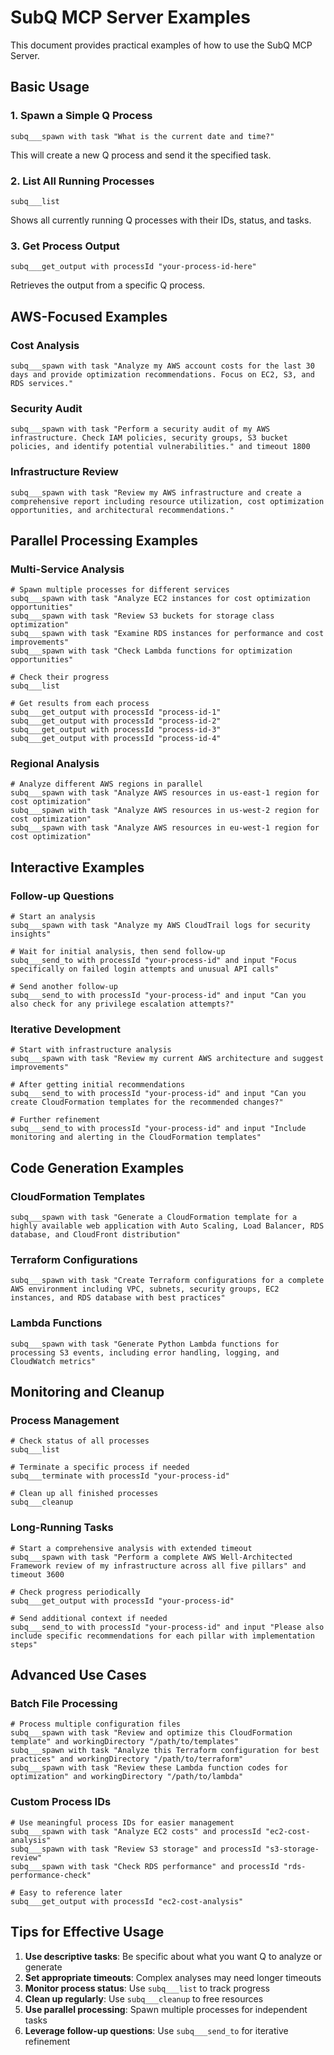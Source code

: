 # SubQ MCP Server Examples

This document provides practical examples of how to use the SubQ MCP Server.

## Basic Usage

### 1. Spawn a Simple Q Process

```
subq___spawn with task "What is the current date and time?"
```

This will create a new Q process and send it the specified task.

### 2. List All Running Processes

```
subq___list
```

Shows all currently running Q processes with their IDs, status, and tasks.

### 3. Get Process Output

```
subq___get_output with processId "your-process-id-here"
```

Retrieves the output from a specific Q process.

## AWS-Focused Examples

### Cost Analysis

```
subq___spawn with task "Analyze my AWS account costs for the last 30 days and provide optimization recommendations. Focus on EC2, S3, and RDS services."
```

### Security Audit

```
subq___spawn with task "Perform a security audit of my AWS infrastructure. Check IAM policies, security groups, S3 bucket policies, and identify potential vulnerabilities." and timeout 1800
```

### Infrastructure Review

```
subq___spawn with task "Review my AWS infrastructure and create a comprehensive report including resource utilization, cost optimization opportunities, and architectural recommendations."
```

## Parallel Processing Examples

### Multi-Service Analysis

```
# Spawn multiple processes for different services
subq___spawn with task "Analyze EC2 instances for cost optimization opportunities"
subq___spawn with task "Review S3 buckets for storage class optimization"
subq___spawn with task "Examine RDS instances for performance and cost improvements"
subq___spawn with task "Check Lambda functions for optimization opportunities"

# Check their progress
subq___list

# Get results from each process
subq___get_output with processId "process-id-1"
subq___get_output with processId "process-id-2"
subq___get_output with processId "process-id-3"
subq___get_output with processId "process-id-4"
```

### Regional Analysis

```
# Analyze different AWS regions in parallel
subq___spawn with task "Analyze AWS resources in us-east-1 region for cost optimization"
subq___spawn with task "Analyze AWS resources in us-west-2 region for cost optimization"
subq___spawn with task "Analyze AWS resources in eu-west-1 region for cost optimization"
```

## Interactive Examples

### Follow-up Questions

```
# Start an analysis
subq___spawn with task "Analyze my AWS CloudTrail logs for security insights"

# Wait for initial analysis, then send follow-up
subq___send_to with processId "your-process-id" and input "Focus specifically on failed login attempts and unusual API calls"

# Send another follow-up
subq___send_to with processId "your-process-id" and input "Can you also check for any privilege escalation attempts?"
```

### Iterative Development

```
# Start with infrastructure analysis
subq___spawn with task "Review my current AWS architecture and suggest improvements"

# After getting initial recommendations
subq___send_to with processId "your-process-id" and input "Can you create CloudFormation templates for the recommended changes?"

# Further refinement
subq___send_to with processId "your-process-id" and input "Include monitoring and alerting in the CloudFormation templates"
```

## Code Generation Examples

### CloudFormation Templates

```
subq___spawn with task "Generate a CloudFormation template for a highly available web application with Auto Scaling, Load Balancer, RDS database, and CloudFront distribution"
```

### Terraform Configurations

```
subq___spawn with task "Create Terraform configurations for a complete AWS environment including VPC, subnets, security groups, EC2 instances, and RDS database with best practices"
```

### Lambda Functions

```
subq___spawn with task "Generate Python Lambda functions for processing S3 events, including error handling, logging, and CloudWatch metrics"
```

## Monitoring and Cleanup

### Process Management

```
# Check status of all processes
subq___list

# Terminate a specific process if needed
subq___terminate with processId "your-process-id"

# Clean up all finished processes
subq___cleanup
```

### Long-Running Tasks

```
# Start a comprehensive analysis with extended timeout
subq___spawn with task "Perform a complete AWS Well-Architected Framework review of my infrastructure across all five pillars" and timeout 3600

# Check progress periodically
subq___get_output with processId "your-process-id"

# Send additional context if needed
subq___send_to with processId "your-process-id" and input "Please also include specific recommendations for each pillar with implementation steps"
```

## Advanced Use Cases

### Batch File Processing

```
# Process multiple configuration files
subq___spawn with task "Review and optimize this CloudFormation template" and workingDirectory "/path/to/templates"
subq___spawn with task "Analyze this Terraform configuration for best practices" and workingDirectory "/path/to/terraform"
subq___spawn with task "Review these Lambda function codes for optimization" and workingDirectory "/path/to/lambda"
```

### Custom Process IDs

```
# Use meaningful process IDs for easier management
subq___spawn with task "Analyze EC2 costs" and processId "ec2-cost-analysis"
subq___spawn with task "Review S3 storage" and processId "s3-storage-review"
subq___spawn with task "Check RDS performance" and processId "rds-performance-check"

# Easy to reference later
subq___get_output with processId "ec2-cost-analysis"
```

## Tips for Effective Usage

1. **Use descriptive tasks**: Be specific about what you want Q to analyze or generate
2. **Set appropriate timeouts**: Complex analyses may need longer timeouts
3. **Monitor process status**: Use `subq___list` to track progress
4. **Clean up regularly**: Use `subq___cleanup` to free resources
5. **Use parallel processing**: Spawn multiple processes for independent tasks
6. **Leverage follow-up questions**: Use `subq___send_to` for iterative refinement
